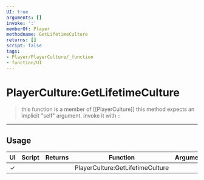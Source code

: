 ```yaml
---
UI: true
arguments: []
invoke: ':'
memberOf: Player
methodname: GetLifetimeCulture
returns: []
script: false
tags:
- Player/PlayerCulture/_function
- function/UI
---
```

# PlayerCulture:GetLifetimeCulture
> this function is a member of [[PlayerCulture]]
> this method expects an implicit "self" argument. invoke it with `:`
-----
## Usage
|  UI | Script | Returns | Function | Arguments |
|:---:|:------:|-------:|:--------:|:---------|
|✓| ||PlayerCulture:GetLifetimeCulture||

